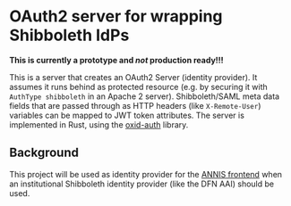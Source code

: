 # OAuth2 server for wrapping Shibboleth IdPs

**This is currently a prototype and *not* production ready!!!**

This is a server that creates an OAuth2 Server (identity provider).
It assumes it runs behind as protected resource (e.g. by securing it with `AuthType shibboleth` in an Apache 2 server). 
Shibboleth/SAML meta data fields that are passed through as HTTP headers (like `X-Remote-User`) variables can be mapped to JWT token attributes.
The server is implemented in Rust, using the [oxid-auth](https://github.com/HeroicKatora/oxide-auth/) library.


## Background

This project will be used as identity provider for the [ANNIS frontend](https://github.com/korpling/ANNIS) when an institutional Shibboleth identity provider (like the DFN AAI) should be used.